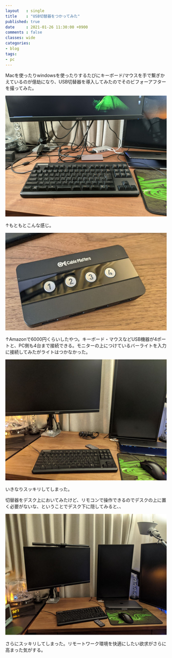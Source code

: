 ```yaml
---
layout   : single
title    : "USB切替器をつかってみた"
published: true
date     : 2021-01-26 11:30:00 +0900
comments : false
classes: wide
categories:
- blog
tags:
- pc
---
```


Macを使ったりwindowsを使ったりするたびにキーボード/マウスを手で繋ぎかえているのが億劫になり、USB切替器を導入してみたのでそのビフォーアフターを撮ってみた。

![img](/assets/images/2021-01-26/20210126_0.jpg)

↑もともとこんな感じ。

![img](/assets/images/2021-01-26/20210126_1.jpg)

↑Amazonで6000円くらいしたやつ。キーボード・マウスなどUSB機器が4ポートと、PC側も4台まで接続できる。モニターの上につけているバーライトを入力に接続してみたがライトはつかなかった。

![img](/assets/images/2021-01-26/20210126_2.jpg)

いきなりスッキリしてしまった。

切替器をデスク上においてみたけど、リモコンで操作できるのでデスクの上に置く必要がないな、ということでデスク下に隠してみると、、

![img](/assets/images/2021-01-26/20210126_3.jpg)

さらにスッキリしてしまった。リモートワーク環境を快適にしたい欲求がさらに高まった気がする。
